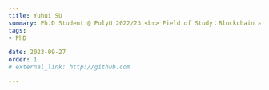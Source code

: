 ```yaml
---
title: Yuhui SU  
summary: Ph.D Student @ PolyU 2022/23 <br> Field of Study：Blockchain and Multiparty Security Computing <br> B.E. (Jinan University)
tags:
- PhD

date: 2023-09-27
order: 1
# external_link: http://github.com

---
```

